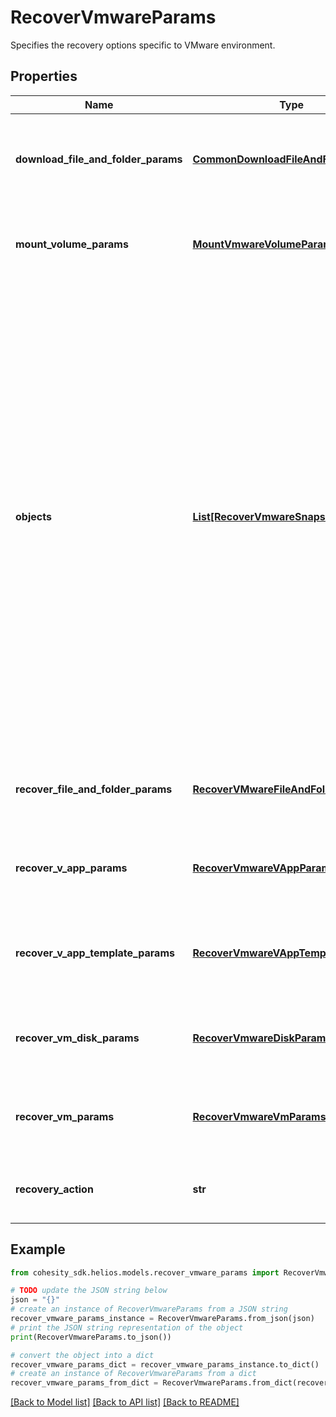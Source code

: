 # RecoverVmwareParams

Specifies the recovery options specific to VMware environment.

## Properties

Name | Type | Description | Notes
------------ | ------------- | ------------- | -------------
**download_file_and_folder_params** | [**CommonDownloadFileAndFolderParams**](CommonDownloadFileAndFolderParams.md) | Specifies the parameters to download files and folders. | [optional] 
**mount_volume_params** | [**MountVmwareVolumeParams**](MountVmwareVolumeParams.md) | Specifies the parameters to mount VMware Volumes. | [optional] 
**objects** | [**List[RecoverVmwareSnapshotParams]**](RecoverVmwareSnapshotParams.md) | Specifies the list of recover Object parameters. This property is mandatory for all recovery action types except recover vms. While recovering VMs, a user can specify snapshots of VM&#39;s or a Protection Group Run details to recover all the VM&#39;s that are backed up by that Run. For recovering files, specifies the object contains the file to recover. | [optional] 
**recover_file_and_folder_params** | [**RecoverVMwareFileAndFolderParams**](RecoverVMwareFileAndFolderParams.md) | Specifies the parameters to recover files and folders. | [optional] 
**recover_v_app_params** | [**RecoverVmwareVAppParams**](RecoverVmwareVAppParams.md) | Specifies the parameters to recover a VMware vApp. | [optional] 
**recover_v_app_template_params** | [**RecoverVmwareVAppTemplateParams**](RecoverVmwareVAppTemplateParams.md) | Specifies the parameters to recover a VMware vApp template. | [optional] 
**recover_vm_disk_params** | [**RecoverVmwareDiskParams**](RecoverVmwareDiskParams.md) | Specifies the parameters to recover VMware Disks. | [optional] 
**recover_vm_params** | [**RecoverVmwareVmParams**](RecoverVmwareVmParams.md) | Specifies the parameters to recover VMware VM. | [optional] 
**recovery_action** | **str** | Specifies the type of recovery action to be performed. | 

## Example

```python
from cohesity_sdk.helios.models.recover_vmware_params import RecoverVmwareParams

# TODO update the JSON string below
json = "{}"
# create an instance of RecoverVmwareParams from a JSON string
recover_vmware_params_instance = RecoverVmwareParams.from_json(json)
# print the JSON string representation of the object
print(RecoverVmwareParams.to_json())

# convert the object into a dict
recover_vmware_params_dict = recover_vmware_params_instance.to_dict()
# create an instance of RecoverVmwareParams from a dict
recover_vmware_params_from_dict = RecoverVmwareParams.from_dict(recover_vmware_params_dict)
```
[[Back to Model list]](../README.md#documentation-for-models) [[Back to API list]](../README.md#documentation-for-api-endpoints) [[Back to README]](../README.md)


